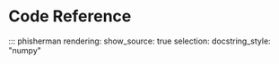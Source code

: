 # Code Reference

::: phisherman
    rendering:
        show_source: true
    selection:
        docstring_style: "numpy"